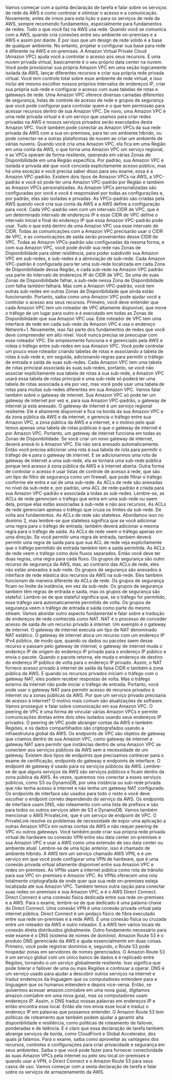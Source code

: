 Vamos começar com a quinta declaração de tarefa e falar sobre os serviços de rede da AWS e como controlar e otimizar o acesso e a comunicação. Novamente, antes de irmos para esta lição e para os serviços de rede da AWS, sempre recomendo fundamentos, especialmente para fundamentos de redes. Tudo o que você faz na AWS usa rede. Quando você se comunica com a AWS, quando cria conexões entre seu ambiente on-premises e a AWS e assim por diante. É por isso que um design de rede sólido é a base de qualquer ambiente. No entanto, projetar e configurar sua base para rede é diferente na AWS e on-premises. A Amazon Virtual Private Cloud (Amazon VPC) ajuda você a controlar o acesso aos seus recursos. É uma nuvem privada virtual, basicamente é o seu próprio data center na nuvem. Você pode provisionar sua própria Amazon VPC em uma seção logicamente isolada da AWS, lançar diferentes recursos e criar sua própria rede privada virtual. Você tem controle total sobre esse ambiente de rede virtual, e isso inclui até mesmo escolher nossos próprios intervalos de endereços IP, criar sua própria sub-rede e configurar o acesso com suas tabelas de rotas e gateways de rede. Uma Amazon VPC oferece diversas camadas diferentes de segurança, listas de controle de acesso de rede e grupos de segurança que você pode configurar para controlar quem e o que tem permissão para acessar recursos dentro de sua Amazon VPC. De novo, uma Amazon VPC é uma rede privada virtual e é um serviço que usamos para criar redes privadas na AWS e nossos serviços privados serão executados desta Amazon VPC. Você também pode conectar as Amazon VPCs da sua rede privada da AWS com a sua on-premises, para ter um ambiente híbrido, ou pode conectar-se a outras plataformas de nuvem ao criar um ambiente de várias nuvens. Quando você cria uma Amazon VPC, ela fica em uma Região em uma conta da AWS, o que torna uma Amazon VPC um serviço regional, e as VPCs operam de forma resiliente, operando em várias Zonas de Disponibilidade em uma Região específica. Por padrão, sua Amazon VPC é isolada e privada até que você conceda explicitamente acesso público, mas há uma exceção e você precisa saber disso para seu exame, essa é a Amazon VPC-padrão. Existem dois tipos de Amazon VPCs na AWS, a VPC-padrão e você só pode ter uma Amazon VPC-padrão por Região e também as Amazon VPCs personalizadas. As Amazon VPCs personalizadas são configuradas por você e você é responsável por todas as configurações e, por padrão, elas são isoladas e privadas. As VPCs-padrão são criadas pela AWS quando você cria sua conta da AWS e a AWS define a configuração para você. Cada VPC-padrão vem com um intervalo CIDR de VPC, que é um determinado intervalo de endereços IP e esse CIDR de VPC define o intervalo inicial e final do endereço IP que essa Amazon VPC-padrão pode usar. Tudo o que está dentro de uma Amazon VPC usa esse intervalo de CIDR. Todas as comunicações com a Amazon VPC precisarão usar o CIDR de VPC, e as comunicações de saída serão provenientes desse CIDR de VPC. Todas as Amazon VPCs-padrão são configuradas da mesma forma, e com sua Amazon VPC, você pode dividir sua rede nas Zonas de Disponibilidade para obter resiliência, para poder subdividir sua Amazon VPC em sub-redes, e sub-redes é a abreviação de sub-rede. Cada Amazon VPC-padrão é configurada para ter uma sub-rede localizada em cada Zona de Disponibilidade dessa Região, e cada sub-rede na Amazon VPC padrão usa parte do intervalo de endereços IP do CIDR de VPC. Se uma de suas Zonas de Disponibilidade falhar, a sub-rede nessa Zona de Disponibilidade com falha também falhará. Mas com a Amazon VPC-padrão, você tem outras sub-redes em outras Zonas de Disponibilidade que ainda estão funcionando. Portanto, saiba como uma Amazon VPC pode ajudar você a controlar o acesso aos seus recursos. Primeiro, você deve entender que cada Amazon VPC tem um roteador de VPC altamente disponível, que move o tráfego de um lugar para outro e é executado em todas as Zonas de Disponibilidade que sua Amazon VPC usa. Este roteador de VPC tem uma interface de rede em cada sub-rede da Amazon VPC e usa o endereço Network+1. Novamente, isso faz parte dos fundamentos de redes que você deve compreender em alto nível. Você nunca precisa se preocupar com esse roteador VPC. Ele simplesmente funciona e é gerenciado pela AWS e roteia o tráfego entre sub-redes em sua Amazon VPC. Você pode controlar um pouco esse roteador criando tabelas de rotas e associando a tabela de rotas à sub-rede e, em seguida, adicionando regras para permitir o tráfego de entrada e saída de suas sub-redes. Cada Amazon VPC tem uma tabela de rotas principal associada às suas sub-redes, portanto, se você não associar explicitamente sua tabela de rotas à sua sub-rede, a Amazon VPC usará essa tabela de rotas principal e uma sub-rede só poderá ter uma tabela de rotas associada a ela por vez, mas você pode usar uma tabela de rotas para muitas sub-redes diferentes em sua Amazon VPC. Vamos falar também sobre o gateway de internet. Sua Amazon VPC só pode ter um gateway de internet por vez e, para sua Amazon VPC-padrão, o gateway de internet já está anexado. O gateway de internet é um serviço regional resiliente. Ele é altamente disponível e fica na borda da sua Amazon VPC e da zona pública da AWS e da internet, e gerencia o tráfego entre sua Amazon VPC, a zona pública da AWS e a internet, e o motivo pelo qual temos apenas uma tabela de rotas públicas é que o gateway de internet é por Amazon VPC. Portanto, um gateway de internet funciona em todas as Zonas de Disponibilidade. Se você criar um novo gateway de internet, deverá anexá-lo à Amazon VPC. Ele não será anexado automaticamente. Então você precisa adicionar uma rota à sua tabela de rota para permitir o tráfego de e para o gateway de internet. E se adicionarmos uma rota de gateway de internet a uma sub-rede, ela se tornará uma sub-rede pública porque terá acesso à zona pública da AWS e à internet aberta. Outra forma de controlar o acesso é usar listas de controle de acesso à rede, que são um tipo de filtro de segurança como um firewall, que pode filtrar o tráfego conforme ele entra e sai de uma sub-rede. As ACLs de rede são anexadas no nível da sub-rede e, por padrão, uma ACL de rede-padrão é criada para sua Amazon VPC-padrão e associada a todas as sub-redes. Lembre-se, as ACLs de rede gerenciam o tráfego que entra em uma sub-rede ou saem dela, porque elas estão associadas à sub-rede e não aos recursos. As ACLs de rede gerenciam apenas o tráfego que cruza os limites da sub-rede. De volta aos fundamentos. As ACLs de rede são stateless. Abordamos isso no domínio 2, mas lembre-se que stateless significa que se você adicionar uma regra para o tráfego de entrada, também deverá adicionar a mesma regra para o tráfego de saída. As ACLs de rede veem o tráfego apenas em uma direção. Se você permitir uma regra de entrada, também deverá permitir uma regra de saída para que sua ACL de rede veja explicitamente que o tráfego permitido de entrada também tem a saída permitida. As ACLs de rede veem o tráfego como dois fluxos separados. Então você deve ter duas regras, uma regra para cada fluxo. Os grupos de segurança são outro recurso de segurança da AWS, mas, ao contrário das ACLs de rede, eles não estão anexados à sub-rede. Os grupos de segurança são anexados à interface de rede elástica dos recursos da AWS na sub-rede. Eles também funcionam de maneira diferente do ACLs de rede. Os grupos de segurança ficam no limite da instância, em vez da sub-rede. Os grupos de segurança também têm regras de entrada e saída, mas os grupos de segurança são stateful. Lembre-se de que stateful significa que, se o tráfego for permitido, esse tráfego será automaticamente permitido de volta. Os grupos de segurança veem o tráfego de entrada e saída como parte do mesmo stream. Vamos abordar outro aspecto fundamental e falar sobre a tradução de endereços de rede conhecida como NAT. NAT é o processo de conceder acesso de saída de um recurso privado à internet. Um exemplo é o gateway de internet. O gateway de internet executa um tipo de NAT denominado NAT estático. O gateway de internet aloca um recurso com um endereço IP IPv4 público, de modo que, quando os dados ou pacotes saem desse recurso e passam pelo gateway de internet, o gateway de internet muda o endereço IP de origem do endereço IP privado para o endereço IP público e envia o pacote. Quando o pacote retorna, ele muda o endereço de destino do endereço IP público de volta para o endereço IP privado. Assim, o NAT fornece acesso privado à internet de saída da faixa CIDR e também à zona pública da AWS. E quando os recursos privados iniciam o tráfego com o gateway NAT, eles podem receber respostas de volta. Mas o tráfego externo da internet não pode iniciar o tráfego de entrada. Portanto, você pode usar o gateway NAT para permitir acesso de recursos privados à internet ou a zonas públicas da AWS. Por que um serviço privado precisaria de acesso à internet? O motivo mais comum são atualizações de software. Vamos prosseguir e falar sobre comunicação em sua Amazon VPC. O peering de VPC é uma forma de vincular várias Amazon VPCs e permite comunicações diretas entre dois sites isolados usando seus endereços IP privados. O peering de VPC pode abranger contas da AWS e também Regiões, e os dados compartilhados são criptografados usando a infraestrutura global da AWS. Os endpoints de VPC são objetos de gateway que criamos dentro de sua Amazon VPC, como gateway de internet e gateway NAT para permitir que instâncias dentro de uma Amazon VPC se conectem aos serviços públicos da AWS sem a necessidade de um gateway. Existem dois tipos de endpoints que precisamos conhecer para o exame de certificação, endpoints do gateway e endpoints de interface. O endpoint de gateway é usado para os serviços públicos da AWS. Lembre-se de que alguns serviços da AWS são serviços públicos e ficam dentro da zona pública da AWS. Às vezes, queremos nos conectar a esses serviços públicos, como S3 ou DynamoDB, por uma instância ou sub-rede privada que não tenha acesso à internet e não tenha um gateway NAT configurado. Os endpoints de interface são usados para todo o resto e você deve escolher o endpoint correto dependendo do serviço da AWS. Os endpoints de interface usam DNS, não roteamento com uma lista de prefixos e são para todos os outros serviços além de S3 e DynamoDB. Vamos também mencionar o AWS PrivateLink, que é um serviço de endpoint de VPC. O PrivateLink resolve os problemas de necessidade de expor uma aplicação a outras Amazon VPCs em outras contas da AWS e não requer peering de VPC ou outros gateways. Você também pode criar sua própria rede privada virtual de hardware ou conexão VPN entre seu data center on-premises e sua Amazon VPC e usar a AWS como uma extensão de seu data center ou ambiente atual. Lembre-se de uma lição anterior, isso é chamado de ambiente híbrido. A AWS tem um serviço chamado AWS VPN, e é um serviço em que você pode configurar uma VPN de hardware, que é uma conexão privada virtual altamente disponível entre sua Amazon VPC e redes on-premises. As VPNs usam a internet pública como rota de trânsito para sua VPC on-premises e Amazon VPC. As VPNs oferecem uma rota totalmente criptografada de onde quer que sua rede on-premises esteja localizada até sua Amazon VPC. Também temos outra opção para conectar suas redes on-premises e sua Amazon VPC, e é o AWS Direct Connect. Direct Connect é uma conexão física dedicada entre sua rede on-premises e a AWS. Para o exame, lembre-se de que dedicado é uma palavra-chave do Direct Connect. Uma conexão VPN é uma conexão privada virtual pela internet pública. Direct Connect é um pedaço físico de fibra executado entre sua rede on-premises e a rede AWS. É uma conexão física ou cruzada entre um roteador da AWS e outro roteador. E a AWS tem vários locais de conexão direta distribuídos globalmente. Outro fundamento necessário para este exame é o DNS (sistema de nomes de domínio). Amazon Route 53 é o produto DNS gerenciado da AWS e ajuda essencialmente em duas coisas. Primeiro, você pode registrar domínios e, segundo, o Route 53 pode hospedar zonas em servidores de nomes gerenciados. O Amazon Route 53 é um serviço global com um único banco de dados e é replicado entre Regiões, tornando-o um serviço globalmente resiliente. Isso significa que pode tolerar o failover de uma ou mais Regiões e continuar a operar. DNS é um serviço usado para ajudar a descobrir outros serviços na internet e traduz endereços da linguagem que os computadores entendem para a linguagem que os humanos entendem e depois vice-versa. Então, se quisermos acessar amazon.com(abre em uma nova guia), digitamos amazon.com(abre em uma nova guia), mas os computadores usam endereços IP. Assim, o DNS traduz nossas palavras em endereços IP e então encontra esse local. Então ele nos envia esse local e traduz o endereço IP em palavras que possamos entender. O Amazon Route 53 tem políticas de roteamento que também podem ajudar a garantir alta disponibilidade e resiliência, como políticas de roteamento de failover, ponderadas e de latência. E é claro que essa declaração de tarefa também abrange serviços de borda, como CloudFront e Global Accelerator, dos quais já falamos. Para o exame, saiba como aproveitar as vantagens dos recursos, controles e configurações para criar privacidade e segurança em seus ambientes. Saiba o que você pode fazer para fornecer conectividade às suas Amazon VPCs pela internet ou pelo seu local on-premises e quando usar a VPN, o Direct Connect e o Amazon Route 53 para seus casos de uso. Vamos começar com a sexta declaração de tarefa e falar sobre os serviços de armazenamento da AWS.